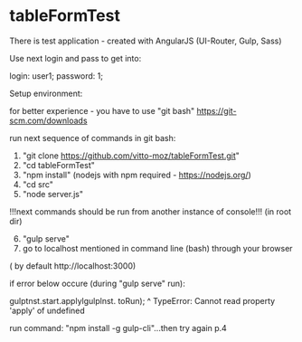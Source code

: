 # tableFormTest

There is test application - created with AngularJS (UI-Router, Gulp, Sass)

Use next login and pass to get into:

login: user1; password: 1;

Setup environment:

for better experience - you have to use "git bash" https://git-scm.com/downloads

run next sequence of commands in git bash:

1. "git clone https://github.com/vitto-moz/tableFormTest.git"
2. "cd tableFormTest"
3. "npm install" (nodejs with npm required - https://nodejs.org/)
4. "cd src"
5. "node server.js"


!!!next commands should be run from another instance of console!!!
(in root dir)

6. "gulp serve"
7. go to localhost mentioned in command line (bash) through your browser

( by default http://localhost:3000)

if error below occure (during "gulp serve" run):

gulptnst.start.applylgulplnst. toRun);
^
TypeError: Cannot read property 'apply' of undefined

run command: "npm install -g gulp-cli"...then try again p.4


